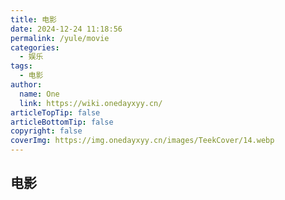 ```yaml
---
title: 电影
date: 2024-12-24 11:18:56
permalink: /yule/movie
categories:
  - 娱乐
tags:
  - 电影
author:
  name: One
  link: https://wiki.onedayxyy.cn/
articleTopTip: false
articleBottomTip: false
copyright: false
coverImg: https://img.onedayxyy.cn/images/TeekCover/14.webp
---
```


## 电影

